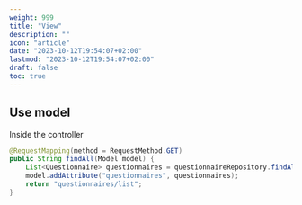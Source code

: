 ```yaml
---
weight: 999
title: "View"
description: ""
icon: "article"
date: "2023-10-12T19:54:07+02:00"
lastmod: "2023-10-12T19:54:07+02:00"
draft: false
toc: true
---
```


## Use model

Inside the controller

```java
@RequestMapping(method = RequestMethod.GET)
public String findAll(Model model) {
    List<Questionnaire> questionnaires = questionnaireRepository.findAll();
    model.addAttribute("questionnaires", questionnaires);
    return "questionnaires/list";
}
```